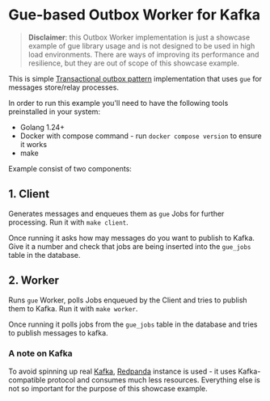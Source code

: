 # Gue-based Outbox Worker for Kafka

> **Disclaimer**: this Outbox Worker implementation is just a showcase example of gue library usage and is not designed
> to be used in high load environments. There are ways of improving its performance and resilience, but they are out of
> scope of this showcase example.

This is simple [Transactional outbox pattern](https://microservices.io/patterns/data/transactional-outbox.html)
implementation that uses `gue` for messages store/relay processes.

In order to run this example you'll need to have the following tools preinstalled in your system:

- Golang 1.24+
- Docker with compose command - run `docker compose version` to ensure it works
- make

Example consist of two components:

## 1. Client

Generates messages and enqueues them as `gue` Jobs for further processing. Run it with `make client`.

Once running it asks how may messages do you want to publish to Kafka. Give it a number and check that jobs are being
inserted into the `gue_jobs` table in the database.

## 2. Worker

Runs `gue` Worker, polls Jobs enqueued by the Client and tries to publish them to Kafka. Run it with `make worker`.

Once running it polls jobs from the `gue_jobs` table in the database and tries to publish messages to kafka.

### A note on Kafka

To avoid spinning up real [Kafka](https://kafka.apache.org/), [Redpanda](https://redpanda.com/) instance is used - it
uses Kafka-compatible protocol and consumes much less resources. Everything else is not so important for the purpose of
this showcase example.
